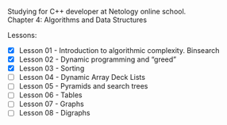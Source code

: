 Studying for C++ developer at Netology online school.\
Chapter 4: Algorithms and Data Structures

Lessons:
- [x] Lesson 01 - Introduction to algorithmic complexity. Binsearch
- [x] Lesson 02 - Dynamic programming and “greed”
- [x] Lesson 03 - Sorting
- [ ] Lesson 04 - Dynamic Array Deck Lists
- [ ] Lesson 05 - Pyramids and search trees
- [ ] Lesson 06 - Tables
- [ ] Lesson 07 - Graphs
- [ ] Lesson 08 - Digraphs
